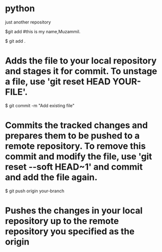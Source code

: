 # python
just another repository

$git add
#this is my name,Muzammil.

$ git add .
# Adds the file to your local repository and stages it for commit. To unstage a file, use 'git reset HEAD YOUR-FILE'.

$ git commit -m "Add existing file"
# Commits the tracked changes and prepares them to be pushed to a remote repository. To remove this commit and modify the file, use 'git reset --soft HEAD~1' and commit and add the file again.
 
$ git push origin your-branch
# Pushes the changes in your local repository up to the remote repository you specified as the origin
